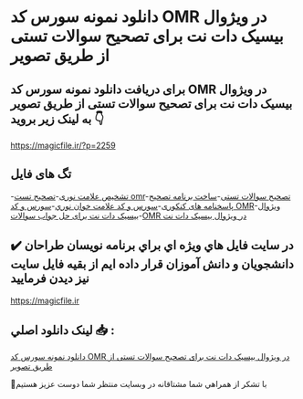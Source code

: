 # دانلود نمونه سورس کد OMR در ویژوال بیسیک دات نت برای تصحیح سوالات تستی از طریق تصویر

## برای دریافت دانلود نمونه سورس کد OMR در ویژوال بیسیک دات نت برای تصحیح سوالات تستی از طریق تصویر به لینک زیر بروید 👇

https://magicfile.ir/?p=2259

## تگ های فایل

-[تشخیص علامت نوری](https://magicfile.ir/product/%d8%b3%d9%88%d8%b1%d8%b3-%d9%88-%da%a9%d8%afomr-%d8%af%d8%b1-%d9%88%db%8c%da%98%d9%88%d8%a7%d9%84-%d8%a8%db%8c%d8%b3%db%8c%da%a9-%d8%af%d8%a7%d8%aa-%d9%86%d8%aa-%d8%aa%d8%b5%d8%ad%db%8c%d8%ad-%d8%b3%d9%88%d8%a7%d9%84%d8%a7%d8%aa-%d8%aa%d8%b3%d8%aa%db%8c/)-[تصحیح تست omr](https://magicfile.ir/product/%d8%b3%d9%88%d8%b1%d8%b3-%d9%88-%da%a9%d8%afomr-%d8%af%d8%b1-%d9%88%db%8c%da%98%d9%88%d8%a7%d9%84-%d8%a8%db%8c%d8%b3%db%8c%da%a9-%d8%af%d8%a7%d8%aa-%d9%86%d8%aa-%d8%aa%d8%b5%d8%ad%db%8c%d8%ad-%d8%b3%d9%88%d8%a7%d9%84%d8%a7%d8%aa-%d8%aa%d8%b3%d8%aa%db%8c/)-[تصحیح سوالات تستی](https://magicfile.ir/product/%d8%b3%d9%88%d8%b1%d8%b3-%d9%88-%da%a9%d8%afomr-%d8%af%d8%b1-%d9%88%db%8c%da%98%d9%88%d8%a7%d9%84-%d8%a8%db%8c%d8%b3%db%8c%da%a9-%d8%af%d8%a7%d8%aa-%d9%86%d8%aa-%d8%aa%d8%b5%d8%ad%db%8c%d8%ad-%d8%b3%d9%88%d8%a7%d9%84%d8%a7%d8%aa-%d8%aa%d8%b3%d8%aa%db%8c/)-[ساخت برنامه تصحیح پاسخنامه های کنکوری](https://magicfile.ir/product/%d8%b3%d9%88%d8%b1%d8%b3-%d9%88-%da%a9%d8%afomr-%d8%af%d8%b1-%d9%88%db%8c%da%98%d9%88%d8%a7%d9%84-%d8%a8%db%8c%d8%b3%db%8c%da%a9-%d8%af%d8%a7%d8%aa-%d9%86%d8%aa-%d8%aa%d8%b5%d8%ad%db%8c%d8%ad-%d8%b3%d9%88%d8%a7%d9%84%d8%a7%d8%aa-%d8%aa%d8%b3%d8%aa%db%8c/)-[سورس و کد علامت خوان نوري](https://magicfile.ir/product/%d8%b3%d9%88%d8%b1%d8%b3-%d9%88-%da%a9%d8%afomr-%d8%af%d8%b1-%d9%88%db%8c%da%98%d9%88%d8%a7%d9%84-%d8%a8%db%8c%d8%b3%db%8c%da%a9-%d8%af%d8%a7%d8%aa-%d9%86%d8%aa-%d8%aa%d8%b5%d8%ad%db%8c%d8%ad-%d8%b3%d9%88%d8%a7%d9%84%d8%a7%d8%aa-%d8%aa%d8%b3%d8%aa%db%8c/)-[سورس و کد OMR](https://magicfile.ir/product/%d8%b3%d9%88%d8%b1%d8%b3-%d9%88-%da%a9%d8%afomr-%d8%af%d8%b1-%d9%88%db%8c%da%98%d9%88%d8%a7%d9%84-%d8%a8%db%8c%d8%b3%db%8c%da%a9-%d8%af%d8%a7%d8%aa-%d9%86%d8%aa-%d8%aa%d8%b5%d8%ad%db%8c%d8%ad-%d8%b3%d9%88%d8%a7%d9%84%d8%a7%d8%aa-%d8%aa%d8%b3%d8%aa%db%8c/)-[ویژوال بیسیک دات نت برای حل جواب سوالات](https://magicfile.ir/product/%d8%b3%d9%88%d8%b1%d8%b3-%d9%88-%da%a9%d8%afomr-%d8%af%d8%b1-%d9%88%db%8c%da%98%d9%88%d8%a7%d9%84-%d8%a8%db%8c%d8%b3%db%8c%da%a9-%d8%af%d8%a7%d8%aa-%d9%86%d8%aa-%d8%aa%d8%b5%d8%ad%db%8c%d8%ad-%d8%b3%d9%88%d8%a7%d9%84%d8%a7%d8%aa-%d8%aa%d8%b3%d8%aa%db%8c/)-[OMR در ویژوال بیسیک دات نت](https://magicfile.ir/product/%d8%b3%d9%88%d8%b1%d8%b3-%d9%88-%da%a9%d8%afomr-%d8%af%d8%b1-%d9%88%db%8c%da%98%d9%88%d8%a7%d9%84-%d8%a8%db%8c%d8%b3%db%8c%da%a9-%d8%af%d8%a7%d8%aa-%d9%86%d8%aa-%d8%aa%d8%b5%d8%ad%db%8c%d8%ad-%d8%b3%d9%88%d8%a7%d9%84%d8%a7%d8%aa-%d8%aa%d8%b3%d8%aa%db%8c/)

## ✔️ در سايت فايل هاي ويژه اي براي برنامه نويسان طراحان دانشجويان و دانش آموزان قرار داده ايم از بقيه فايل سايت نيز ديدن فرماييد

https://magicfile.ir


## لينک دانلود اصلي 📥 :

[دانلود نمونه سورس کد OMR در ویژوال بیسیک دات نت برای تصحیح سوالات تستی از طریق تصویر](https://magicfile.ir/product/%d8%b3%d9%88%d8%b1%d8%b3-%d9%88-%da%a9%d8%afomr-%d8%af%d8%b1-%d9%88%db%8c%da%98%d9%88%d8%a7%d9%84-%d8%a8%db%8c%d8%b3%db%8c%da%a9-%d8%af%d8%a7%d8%aa-%d9%86%d8%aa-%d8%aa%d8%b5%d8%ad%db%8c%d8%ad-%d8%b3%d9%88%d8%a7%d9%84%d8%a7%d8%aa-%d8%aa%d8%b3%d8%aa%db%8c/) 


🙏با تشکر از همراهي شما مشتاقانه در وبسایت منتظر شما دوست عزیز هستیم

